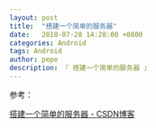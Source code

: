 ```yaml
---
layout: post
title:  "搭建一个简单的服务器"
date:   2018-07-28 14:28:00 +0800
categories: Android
tags: Android
author: pepe
description: 『 搭建一个简单的服务器 』
---
```




参考：

[搭建一个简单的服务器 - CSDN博客](https://blog.csdn.net/lintax/article/details/63686260)